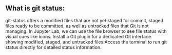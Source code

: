 ## What is git status:
git-status offers a modified files that are not yet staged for commit, staged files ready to be committed, as well as untracked files that Git is not managing.
In Jupyter Lab, we can use the file browser to see file status with visual cues like icons.
Install a Git plugin for a dedicated Git interface showing modified, staged, and untracked files.Access the terminal to run git status directly for detailed status information.
